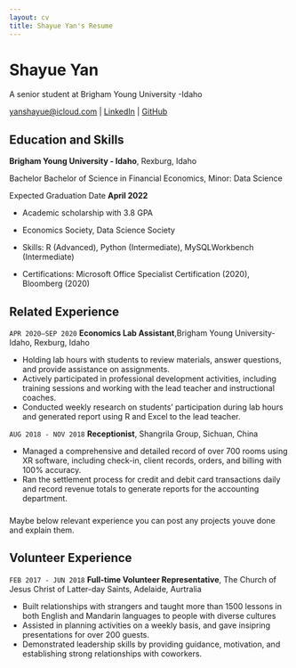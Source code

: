 ```yaml
---
layout: cv
title: Shayue Yan's Resume
---
```

# Shayue Yan
A senior student at Brigham Young University -Idaho

<div id="webaddress">
<a href="yanshayue@icloud.com">yanshayue@icloud.com</a>
| <a href="https://www.linkedin.com/in/shayue-yan-4aaa2a1a0/">LinkedIn</a>
| <a href="https://github.com/byuids-resumes">GitHub</a>
</div>

<!-- https://www.monique.tech/the-art-of-markdown -->

## Education and Skills

__Brigham Young University - Idaho__, Rexburg, Idaho

Bachelor Bachelor of Science in Financial Economics, Minor: Data Science

Expected Graduation Date **April 2022**

- Academic scholarship with 3.8 GPA

- Economics Society, Data Science Society
- Skills: R (Advanced), Python (Intermediate), MySQLWorkbench (Intermediate)
- Certifications: Microsoft Office Specialist Certification (2020), Bloomberg (2020) 





## Related Experience



`APR 2020—SEP 2020`
__Economics Lab Assistant__,Brigham Young University-Idaho, Rexburg, Idaho

- Holding lab hours with students to review materials, answer questions, and provide assistance on assignments.
- Actively participated in professional development activities, including training sessions and working with the lead teacher and instructional coaches.
- Conducted weekly research on students’ participation during lab hours and generated report using R and Excel to the lead teacher. 

`AUG 2018 - NOV 2018`
__Receptionist__, Shangrila Group, Sichuan, China
- Managed a comprehensive and detailed record of over 700 rooms using XR software, including check-in, client records, orders, and billing with 100% accuracy.
-	Ran the settlement process for credit and debit card transactions daily and record revenue totals to generate reports for the accounting department. 



###

Maybe below relevant experience you can post any projects youve done and explain them.
###



## Volunteer Experience

`FEB 2017 - JUN 2018`
__Full-time Volunteer Representative__, The Church of Jesus Christ of Latter-day Saints, Adelaide, Aurtralia
- Built relationships with strangers and taught more than 1500 lessons in both English and Mandarin languages to people with diverse cultures
- Assisted in planning activities on a weekly basis, and gave insipring presentations for over 200 guests. 
- Demonstrated leadership skills by providing guidance, motivation, and establishing strong relationships with coworkers.






<!-- ### Footer

Last updated: May 2013 -->


